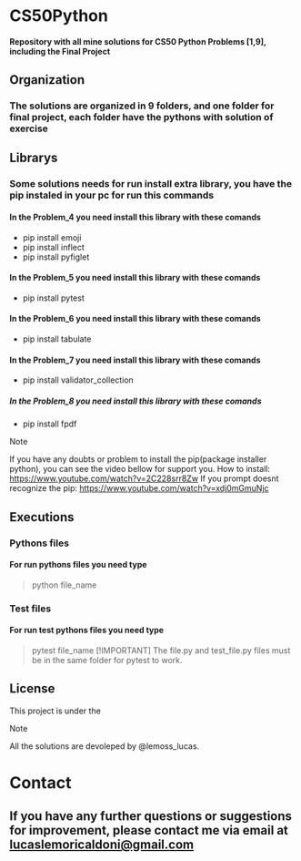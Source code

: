 # CS50Python
#### Repository with all mine solutions for CS50 Python Problems [1,9], including the Final Project
## Organization
### The solutions are organized in 9 folders, and one folder for final project, each folder have the pythons with solution of exercise
## Librarys
### Some solutions needs for run install extra library, you have the pip instaled in your pc for run this commands
#### In the Problem_4 you need install this library with these comands
- pip install emoji
- pip install inflect
- pip install pyfiglet
#### In the Problem_5 you need install this library with these comands
- pip install pytest
#### In the Problem_6 you need install this library with these comands
- pip install tabulate
#### In the Problem_7 you need install this library with these comands
- pip install validator_collection
##### In the Problem_8 you need install this library with these comands
- pip install fpdf
>[!NOTE] 
> If you have any doubts or problem to install the pip(package installer python), you can see the video bellow for support you. How to install: https://www.youtube.com/watch?v=2C228srr8Zw If you prompt doesnt recognize the pip: https://www.youtube.com/watch?v=xdj0mGmuNjc
## Executions 
### Pythons files
#### For run pythons files you need type
> python file_name
### Test files
#### For run test pythons files you need type
> pytest file_name
>[!IMPORTANT]
> The file.py and test_file.py files must be in the same folder for pytest to work.
## License
This project is under the 
> [!NOTE]
> All the solutions are devoleped by @lemoss_lucas.
# Contact
## If you have any further questions or suggestions for improvement, please contact me via email at lucaslemoricaldoni@gmail.com